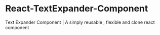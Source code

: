 # React-TextExpander-Component
 Text Expander Component |  A simply reusable , flexible and clone react component
